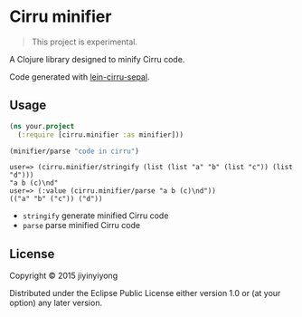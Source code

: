 # Cirru minifier

> This project is experimental.

A Clojure library designed to minify Cirru code.

Code generated with [lein-cirru-sepal](https://github.com/Cirru/lein-cirru-sepal).

## Usage

```clojure
(ns your.project
  (:require [cirru.minifier :as minifier]))

(minifier/parse "code in cirru")
```

```
user=> (cirru.minifier/stringify (list (list "a" "b" (list "c")) (list "d")))
"a b (c)\nd"
user=> (:value (cirru.minifier/parse "a b (c)\nd"))
(("a" "b" ("c")) ("d"))
```

* `stringify` generate minified Cirru code
* `parse` parse minified Cirru code

## License

Copyright © 2015 jiyinyiyong

Distributed under the Eclipse Public License either version 1.0 or (at
your option) any later version.
